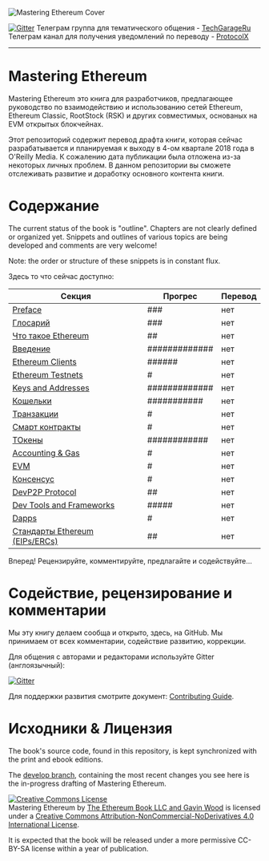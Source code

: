 ![Mastering Ethereum Cover](images/cover_thumb.png)

[![Gitter](https://github.com/ethereumbook/ethereumbook/blob/develop/images/chat-on-gitter.svg)](https://gitter.im/ethereumbook/Lobby)
Телеграм группа для тематического общения - [TechGarageRu](https://t.me/techgarageru)
Телеграм канал для получения уведомлений по переводу - [ProtocolX](http://t.me/protocolx)

<hr/>

# Mastering Ethereum

Mastering Ethereum это книга для разработчиков, предлагающее руководство по взаимодействию и использованию сетей Ethereum, Ethereum Classic, RootStock (RSK) и других совместимых, основаных на EVM открытых блокчейнах.

Этот репозиторий содержит перевод драфта книги, которая сейчас разрабатывается и планируемая к выходу в 4-ом квартале 2018 года в O'Reilly Media. К сожалению дата публикации была отложена из-за некоторых личных проблем. В данном репозитории вы сможете отслеживать развитие и доработку основного контента книги.

# Содержание

The current status of the book is "outline". Chapters are not clearly defined or organized yet. Snippets and outlines of various topics are being developed and comments are very welcome!

Note: the order or structure of these snippets is in constant flux.

Здесь то что сейчас доступно:

| Секция | Прогрес | Перевод |
|-------|------|------|
| [Preface](preface_ru.asciidoc) | ### | нет |
| [Глосарий](glossary_ru.asciidoc) | ### | нет |
| [Что такое Ethereum](what-is_ru.asciidoc) | ## | нет |
| [Введение](intro_ru.asciidoc) | ############# | нет |
| [Ethereum Clients](clients_ru.asciidoc) | ###### | нет |
| [Ethereum Testnets](ethereum-testnets_ru.asciidoc) | # | нет |
| [Keys and Addresses](keys-addresses_ru.asciidoc) | ############# | нет |
| [Кошельки](wallets_ru.asciidoc) | ########### | нет |
| [Транзакции](transactions_ru.asciidoc) | # | нет |
| [Смарт контракты](smart-contracts_ru.asciidoc) | # | нет |
| [ТОкены](tokens_ru.asciidoc) | ############ | нет |
| [Accounting & Gas](gas_ru.asciidoc) | # | нет |
| [EVM](evm_ru.asciidoc) | # | нет |
| [Консенсус](consensus_ru.asciidoc) | # | нет |
| [DevP2P Protocol](devp2p-protocol_ru.asciidoc) | ## | нет |
| [Dev Tools and Frameworks](dev-tools_ru.asciidoc) | ##### | нет |
| [Dapps](dapps_ru.asciidoc) | # | нет |
| [Стандарты Ethereum (EIPs/ERCs)](standards-eip-erc_ru.asciidoc) | ## | нет |

Вперед! Рецензируйте, комментируйте, предлагайте и содействуйте...

# Содействие, рецензирование и комментарии

Мы эту книгу делаем сообща и открыто, здесь, на GitHub. Мы принимаем от всех комментарии, содействие развитию, коррекции.

Для общения с авторами и редакторами используйте Gitter (англоязычный):


[![Gitter](https://github.com/ethereumbook/ethereumbook/blob/develop/images/chat-on-gitter.svg)](https://gitter.im/ethereumbook/Lobby)

Для поддержки развития смотрите документ: [Contributing Guide](CONTRIBUTE_ru.md).

# Исходники & Лицензия

The book's source code, found in this repository, is kept synchronized with the print and ebook editions.

The [develop branch](https://github.com/ethereumbook/ethereumbook/tree/develop), containing the most recent changes you see here is the in-progress drafting of Mastering Ethereum.

<a rel="license" href="http://creativecommons.org/licenses/by-nc-nd/4.0/"><img alt="Creative Commons License" style="border-width:0" src="https://i.creativecommons.org/l/by-nc-nd/4.0/88x31.png" /></a><br /><span xmlns:dct="http://purl.org/dc/terms/" property="dct:title">Mastering Ethereum</span> by <a xmlns:cc="http://creativecommons.org/ns#" href="https://antonopoulos.com/" property="cc:attributionName" rel="cc:attributionURL">The Ethereum Book LLC and Gavin Wood</a> is licensed under a <a rel="license" href="http://creativecommons.org/licenses/by-nc-nd/4.0/">Creative Commons Attribution-NonCommercial-NoDerivatives 4.0 International License</a>.

It is expected that the book will be released under a more permissive CC-BY-SA license within a year of publication.
